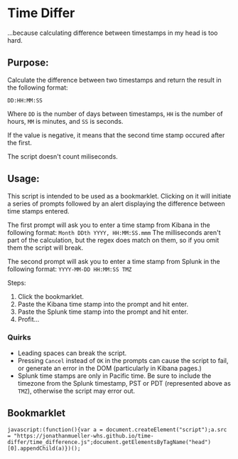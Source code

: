 # Time Differ

...because calculating difference between timestamps in my head is too hard.

## Purpose:
Calculate the difference between two timestamps and return the result in the following format: 

`DD:HH:MM:SS`

Where `DD` is the number of days between timestamps, `HH` is the number of hours, `MM` is minutes, and `SS` is seconds.

If the value is negative, it means that the second time stamp occured after the first.

The script doesn't count miliseconds.

## Usage:
This script is intended to be used as a bookmarklet. Clicking on it will initiate a series of prompts followed by an alert displaying the difference between time stamps entered.

The first prompt will ask you to enter a time stamp from Kibana in the following format:
`Month DDth YYYY, HH:MM:SS.mmm`
The milliseconds aren't part of the calculation, but the regex does match on them, so if you omit them the script will break.

The second prompt will ask you to enter a time stamp from Splunk in the following format:
`YYYY-MM-DD HH:MM:SS TMZ`


Steps:
1. Click the bookmarklet.
2. Paste the Kibana time stamp into the prompt and hit enter.
3. Paste the Splunk time stamp into the prompt and hit enter.
4. Profit...

### Quirks

- Leading spaces can break the script.
- Pressing `Cancel` instead of `OK` in the prompts can cause the script to fail, or generate an error in the DOM (particularly in Kibana pages.)
- Splunk time stamps are only in Pacific time. Be sure to include the timezone from the Splunk timestamp, PST or PDT (represented above as `TMZ`), otherwise the script may error out.



## Bookmarklet
```
javascript:(function(){var a = document.createElement("script");a.src = "https://jonathanmueller-whs.github.io/time-differ/time_difference.js";document.getElementsByTagName("head")[0].appendChild(a)})();
```